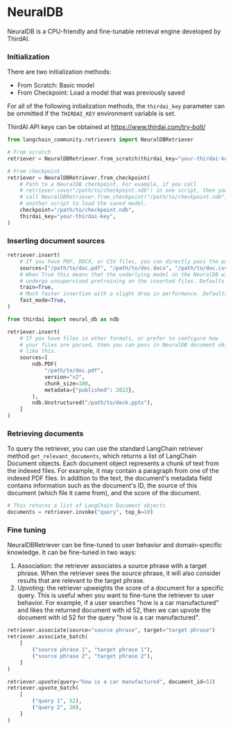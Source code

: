# **NeuralDB**
NeuralDB is a CPU-friendly and fine-tunable retrieval engine developed by ThirdAI.

### **Initialization**
There are two initialization methods:
- From Scratch: Basic model
- From Checkpoint: Load a model that was previously saved

For all of the following initialization methods, the `thirdai_key` parameter can be ommitted if the `THIRDAI_KEY` environment variable is set.

ThirdAI API keys can be obtained at https://www.thirdai.com/try-bolt/


```python
from langchain_community.retrievers import NeuralDBRetriever

# From scratch
retriever = NeuralDBRetriever.from_scratch(thirdai_key="your-thirdai-key")

# From checkpoint
retriever = NeuralDBRetriever.from_checkpoint(
    # Path to a NeuralDB checkpoint. For example, if you call
    # retriever.save("/path/to/checkpoint.ndb") in one script, then you can
    # call NeuralDBRetriever.from_checkpoint("/path/to/checkpoint.ndb") in
    # another script to load the saved model.
    checkpoint="/path/to/checkpoint.ndb",
    thirdai_key="your-thirdai-key",
)
```

### **Inserting document sources**


```python
retriever.insert(
    # If you have PDF, DOCX, or CSV files, you can directly pass the paths to the documents
    sources=["/path/to/doc.pdf", "/path/to/doc.docx", "/path/to/doc.csv"],
    # When True this means that the underlying model in the NeuralDB will
    # undergo unsupervised pretraining on the inserted files. Defaults to True.
    train=True,
    # Much faster insertion with a slight drop in performance. Defaults to True.
    fast_mode=True,
)

from thirdai import neural_db as ndb

retriever.insert(
    # If you have files in other formats, or prefer to configure how
    # your files are parsed, then you can pass in NeuralDB document objects
    # like this.
    sources=[
        ndb.PDF(
            "/path/to/doc.pdf",
            version="v2",
            chunk_size=100,
            metadata={"published": 2022},
        ),
        ndb.Unstructured("/path/to/deck.pptx"),
    ]
)
```

### **Retrieving documents**
To query the retriever, you can use the standard LangChain retriever method `get_relevant_documents`, which returns a list of LangChain Document objects. Each document object represents a chunk of text from the indexed files. For example, it may contain a paragraph from one of the indexed PDF files. In addition to the text, the document's metadata field contains information such as the document's ID, the source of this document (which file it came from), and the score of the document.


```python
# This returns a list of LangChain Document objects
documents = retriever.invoke("query", top_k=10)
```

### **Fine tuning**
NeuralDBRetriever can be fine-tuned to user behavior and domain-specific knowledge. It can be fine-tuned in two ways:
1. Association: the retriever associates a source phrase with a target phrase. When the retriever sees the source phrase, it will also consider results that are relevant to the target phrase.
2. Upvoting: the retriever upweights the score of a document for a specific query. This is useful when you want to fine-tune the retriever to user behavior. For example, if a user searches "how is a car manufactured" and likes the returned document with id 52, then we can upvote the document with id 52 for the query "how is a car manufactured".


```python
retriever.associate(source="source phrase", target="target phrase")
retriever.associate_batch(
    [
        ("source phrase 1", "target phrase 1"),
        ("source phrase 2", "target phrase 2"),
    ]
)

retriever.upvote(query="how is a car manufactured", document_id=52)
retriever.upvote_batch(
    [
        ("query 1", 52),
        ("query 2", 20),
    ]
)
```

